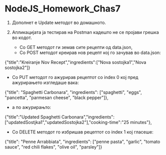 # NodeJS_Homework_Chas7

1. Дополнет е Update методот во домашното.

2. Апликацијата ја тестирав на Postman кадешто не се пројави грешка во кодот.
   - Со GET методот ги земав сите рецепти од data.json,
   - Со POST методот креирав нов рецепт кој го зачував во data.json:
     
{"title":"Kreiranje Nov Recept","ingredients":["Nova sostojka1","Nova sostojka2"]}

  - Со PUT методот го ажурирав рецептот со index 0 кој пред ажурирањето изгледаше вака:

{"title": "Spaghetti Carbonara", "ingredients": ["spaghetti", "eggs", "pancetta", "parmesan cheese", "black pepper"]},

  - а по ажурирањто:

{"title":"Updated Spaghetti Carbonara","ingredients":["updatedSostjka1","updatedSostojka2"],"cooking-time":"25 minutes"},

  - Со DELETE методот го избришав рецептот со index 1 кој гласеше:

{"title": "Penne Arrabbiata", "ingredients": ["penne pasta", "garlic", "tomato sauce", "red chili flakes", "olive oil", "parsley"]}
